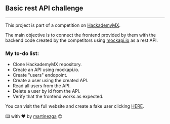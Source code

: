 ## Basic rest API challenge
____

This project is part of a competition on [HackademyMX](https://github.com/hackademymx).

The main objective is to connect the frontend provided by them with the backend code created by the competitors using [mockapi.io](https://mockapi.io) as a rest API.

### My to-do list:
- Clone HackademyMX repository.
- Create an API using mockapi.io.
- Create "users" endopoint.
- Create a user using the created API.
- Read all users from the API.
- Delete a user by id from the API.
- Verify that the frontend works as expected.

You can visit the full website and create a fake user clicking [HERE](https://martinezga.github.io/challenge-basic-rest-api/).

⌨️ with ❤️ by [martinezga](https://github.com/martinezga) 😊
